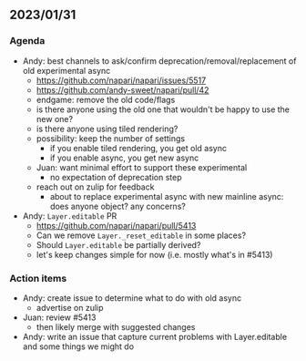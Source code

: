 ## 2023/01/31

### Agenda

- Andy: best channels to ask/confirm deprecation/removal/replacement of old experimental async
    - https://github.com/napari/napari/issues/5517
    - https://github.com/andy-sweet/napari/pull/42
    - endgame: remove the old code/flags
    - is there anyone using the old one that wouldn't be happy to use the new one?
    - is there anyone using tiled rendering?
    - possibility: keep the number of settings
        - if you enable tiled rendering, you get old async
        - if you enable async, you get new async
    - Juan: want minimal effort to support these experimental
        - no expectation of deprecation step
    - reach out on zulip for feedback
        - about to replace experimental async with new mainline async: does anyone object? any concerns?
- Andy: `Layer.editable` PR
    - https://github.com/napari/napari/pull/5413
    - Can we remove `Layer._reset_editable` in some places?
    - Should `Layer.editable` be partially derived?
    - let's keep changes simple for now (i.e. mostly what's in #5413)
 
### Action items

- Andy: create issue to determine what to do with old async
    - advertise on zulip
- Juan: review #5413
    - then likely merge with suggested changes
- Andy: write an issue that capture current problems with Layer.editable and some things we might do
